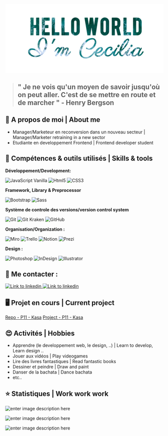 
![banner](https://github.com/Cecilia-Giusti/Cecilia-Giusti/raw/main/img/banner_git.png)

> ## " Je ne vois qu'un moyen de savoir jusqu'où on peut aller. C'est de se mettre en route et de marcher " - Henry Bergson

## 💬 A propos de moi | About me

 - Manager/Marketeur en reconversion dans un nouveau secteur | Manager/Marketer retraining in a new sector
 - Etudiante en developpement Frontend | Frontend developer student

 ## 🔧  Compétences & outils utilisés | Skills & tools

**Développement/Development:** 

 <img alt="JavaScript Vanilla" src="https://img.shields.io/badge/JavaScript-F7DF1E.svg?style=for-the-badge&logo=JavaScript&logoColor=black"/> <img alt="Html5" src="https://img.shields.io/badge/HTML5-E34F26.svg?style=for-the-badge&logo=HTML5&logoColor=white"/> <img alt="CSS3" src="https://img.shields.io/badge/CSS3-1572B6.svg?style=for-the-badge&logo=CSS3&logoColor=white"/> 

**Framework, Library & Preprocessor**

<img alt="Bootstrap" src="https://img.shields.io/badge/Bootstrap-7952B3.svg?style=for-the-badge&logo=Bootstrap&logoColor=white"/>  <img alt="Sass" src="https://img.shields.io/badge/Sass-CC6699.svg?style=for-the-badge&logo=Sass&logoColor=white"/>

**Système de controle des versions/version control system**

   <img alt="Git" src="https://img.shields.io/badge/Git-F05032.svg?style=for-the-badge&logo=Git&logoColor=white"/> <img alt="Git Kraken" src="https://img.shields.io/badge/GitKraken-179287.svg?style=for-the-badge&logo=GitKraken&logoColor=white"/> <img alt="GitHub" src="https://img.shields.io/badge/GitHub-181717.svg?style=for-the-badge&logo=GitHub&logoColor=white"/> 

**Organisation/Organization :** 

 <img alt="Miro" src="https://img.shields.io/badge/Miro-050038.svg?style=for-the-badge&logo=Miro&logoColor=white"/> <img alt="Trello" src="https://img.shields.io/badge/Trello-0052CC.svg?style=for-the-badge&logo=Trello&logoColor=white"/> <img alt="Notion" src="https://img.shields.io/badge/Notion-000000.svg?style=for-the-badge&logo=Notion&logoColor=white"/> <img alt="Prezi" src="https://img.shields.io/badge/Prezi-3181FF.svg?style=for-the-badge&logo=Prezi&logoColor=white"/>
 
**Design :**

  <img alt="Photoshop" src="https://img.shields.io/badge/Adobe%20Photoshop-31A8FF.svg?style=for-the-badge&logo=Adobe-Photoshop&logoColor=white"/> <img alt="InDesign" src="https://img.shields.io/badge/Adobe%20InDesign-FF3366.svg?style=for-the-badge&logo=Adobe-InDesign&logoColor=white"/> <img alt="Illustrator" src="https://img.shields.io/badge/Adobe%20Illustrator-FF9A00.svg?style=for-the-badge&logo=Adobe-Illustrator&logoColor=white"/>

 
## :incoming_envelope:  Me contacter : 

<a href="https://www.linkedin.com/in/cecilia-giusti-12aa7bb6/">![Link to linkedin](<https://img.shields.io/badge/LinkedIn-0A66C2.svg?style=for-the-badge&logo=LinkedIn&logoColor=white>)
</a> <a href="mailto:ceciliagiusti2b@gmail.com">![Link to linkedin](https://img.shields.io/badge/Gmail-EA4335.svg?style=for-the-badge&logo=Gmail&logoColor=white)
</a>

## 🖥️ Projet en cours | Current project
[Repo  - P11 - Kasa](https://github.com/Cecilia-Giusti/P11---Kasa) 
[Project  - P11 - Kasa](https://github.com/users/Cecilia-Giusti/projects/2) 

## 😍 Activités | Hobbies

 -  Apprendre (le developpement web, le design, ..) | Learn to develop, Learn design ..
 - Jouer aux vidéos | Play videogames
 - Lire des livres fantastiques | Read fantastic books
 - Dessiner et peindre | Draw and paint 
 - Danser de la bachata | Dance bachata
- etc..

## ⭐ Statistiques | Work work work

![enter image description here](https://github-readme-stats.vercel.app/api?username=Cecilia-Giusti&&show_icons=true&title_color=ffffff&icon_color=55efc4&text_color=81ecec&bg_color=151515&border_color=00cec9)

![enter image description here](https://github-readme-stats.vercel.app/api/top-langs/?username=Cecilia-Giusti&layout=compact&bg_color=151515&title_color=ffffff&text_color=81ecec&border_color=00cec9)

![enter image description here](https://www.codewars.com/users/Cecilia-Giusti/badges/micro)

